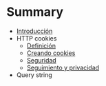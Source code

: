 # Summary

* [Introducción](README.md)
* HTTP cookies
    * [Definición](http-cookies/definicion.md)
    * [Creando cookies](http-cookies/creando-cookies.md)
    * [Seguridad](http-cookies/seguridad.md)
    * [Seguimiento y privacidad](http-cookies/seguimiento-privacidad.md)
* Query string
